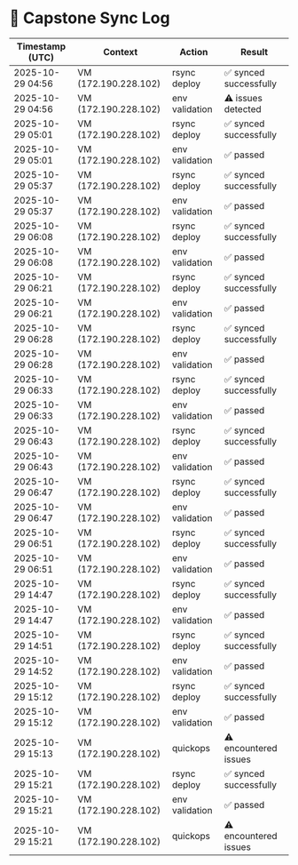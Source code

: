 # 🧾 Capstone Sync Log

| Timestamp (UTC)  | Context         | Action                                  | Result            |
| ---------------- | --------------- | --------------------------------------- | ----------------- |
| 2025-10-29 04:56 | VM (172.190.228.102) | rsync deploy | ✅ synced successfully |
| 2025-10-29 04:56 | VM (172.190.228.102) | env validation | ⚠️ issues detected |
| 2025-10-29 05:01 | VM (172.190.228.102) | rsync deploy | ✅ synced successfully |
| 2025-10-29 05:01 | VM (172.190.228.102) | env validation | ✅ passed |
| 2025-10-29 05:37 | VM (172.190.228.102) | rsync deploy | ✅ synced successfully |
| 2025-10-29 05:37 | VM (172.190.228.102) | env validation | ✅ passed |
| 2025-10-29 06:08 | VM (172.190.228.102) | rsync deploy | ✅ synced successfully |
| 2025-10-29 06:08 | VM (172.190.228.102) | env validation | ✅ passed |
| 2025-10-29 06:21 | VM (172.190.228.102) | rsync deploy | ✅ synced successfully |
| 2025-10-29 06:21 | VM (172.190.228.102) | env validation | ✅ passed |
| 2025-10-29 06:28 | VM (172.190.228.102) | rsync deploy | ✅ synced successfully |
| 2025-10-29 06:28 | VM (172.190.228.102) | env validation | ✅ passed |
| 2025-10-29 06:33 | VM (172.190.228.102) | rsync deploy | ✅ synced successfully |
| 2025-10-29 06:33 | VM (172.190.228.102) | env validation | ✅ passed |
| 2025-10-29 06:43 | VM (172.190.228.102) | rsync deploy | ✅ synced successfully |
| 2025-10-29 06:43 | VM (172.190.228.102) | env validation | ✅ passed |
| 2025-10-29 06:47 | VM (172.190.228.102) | rsync deploy | ✅ synced successfully |
| 2025-10-29 06:47 | VM (172.190.228.102) | env validation | ✅ passed |
| 2025-10-29 06:51 | VM (172.190.228.102) | rsync deploy | ✅ synced successfully |
| 2025-10-29 06:51 | VM (172.190.228.102) | env validation | ✅ passed |
| 2025-10-29 14:47 | VM (172.190.228.102) | rsync deploy | ✅ synced successfully |
| 2025-10-29 14:47 | VM (172.190.228.102) | env validation | ✅ passed |
| 2025-10-29 14:51 | VM (172.190.228.102) | rsync deploy | ✅ synced successfully |
| 2025-10-29 14:52 | VM (172.190.228.102) | env validation | ✅ passed |
| 2025-10-29 15:12 | VM (172.190.228.102) | rsync deploy | ✅ synced successfully |
| 2025-10-29 15:12 | VM (172.190.228.102) | env validation | ✅ passed |
| 2025-10-29 15:13 | VM (172.190.228.102) | quickops | ⚠️ encountered issues |
| 2025-10-29 15:21 | VM (172.190.228.102) | rsync deploy | ✅ synced successfully |
| 2025-10-29 15:21 | VM (172.190.228.102) | env validation | ✅ passed |
| 2025-10-29 15:21 | VM (172.190.228.102) | quickops | ⚠️ encountered issues |
